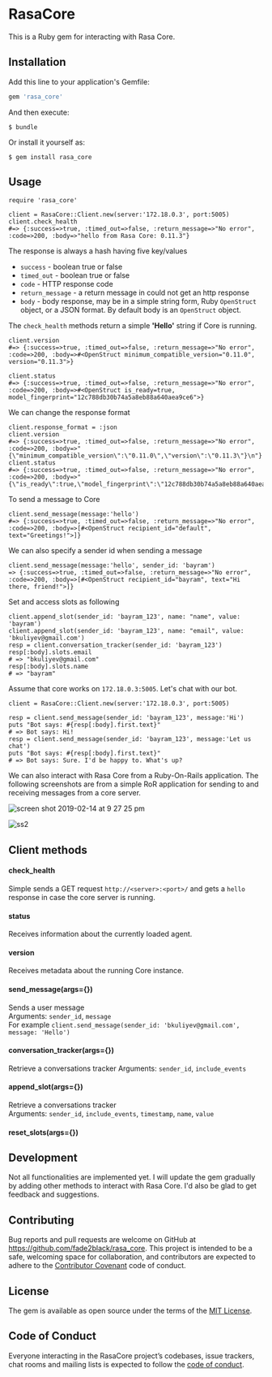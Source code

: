 # RasaCore

This is a Ruby gem for interacting with Rasa Core.

## Installation

Add this line to your application's Gemfile:

```ruby
gem 'rasa_core'
```

And then execute:

    $ bundle

Or install it yourself as:

    $ gem install rasa_core

## Usage

```
require 'rasa_core'

client = RasaCore::Client.new(server:'172.18.0.3', port:5005)
client.check_health
#=> {:success=>true, :timed_out=>false, :return_message=>"No error", :code=>200, :body=>"hello from Rasa Core: 0.11.3"}
```

The response is always a hash having five key/values
* `success` - boolean true or false
* `timed_out` - boolean true or false
* `code` - HTTP response code
* `return_message` - a return message in could not get an http response
* `body` - body response, may be in a simple string form, Ruby `OpenStruct` object, or a JSON format. By default body is an `OpenStruct` object.   

The `check_health` methods return a simple **'Hello'** string if Core is running.

```
client.version
#=> {:success=>true, :timed_out=>false, :return_message=>"No error", :code=>200, :body=>#<OpenStruct minimum_compatible_version="0.11.0", version="0.11.3">}
```
```
client.status
#=> {:success=>true, :timed_out=>false, :return_message=>"No error", :code=>200, :body=>#<OpenStruct is_ready=true, model_fingerprint="12c788db30b74a5a8eb88a640aea9ce6">}
```

We can change the response format
```
client.response_format = :json
client.version
#=> {:success=>true, :timed_out=>false, :return_message=>"No error", :code=>200, :body=>"{\"minimum_compatible_version\":\"0.11.0\",\"version\":\"0.11.3\"}\n"}
client.status
#=> {:success=>true, :timed_out=>false, :return_message=>"No error", :code=>200, :body=>"{\"is_ready\":true,\"model_fingerprint\":\"12c788db30b74a5a8eb88a640aea9ce6\"}\n"}
```

To send a message to Core
```
client.send_message(message:'hello')
#=> {:success=>true, :timed_out=>false, :return_message=>"No error", :code=>200, :body=>[#<OpenStruct recipient_id="default", text="Greetings!">]}
```

We can also specify a sender id when sending a message
```
client.send_message(message:'hello', sender_id: 'bayram')
=> {:success=>true, :timed_out=>false, :return_message=>"No error", :code=>200, :body=>[#<OpenStruct recipient_id="bayram", text="Hi there, friend!">]}
```

Set and access slots as following
```
client.append_slot(sender_id: 'bayram_123', name: "name", value: 'bayram')
client.append_slot(sender_id: 'bayram_123', name: "email", value: 'bkuliyev@gmail.com')
resp = client.conversation_tracker(sender_id: 'bayram_123')
resp[:body].slots.email
# => "bkuliyev@gmail.com"
resp[:body].slots.name
# => "bayram"
```

Assume that core works on `172.18.0.3:5005`. Let's chat with our bot.
```
client = RasaCore::Client.new(server:'172.18.0.3', port:5005)

resp = client.send_message(sender_id: 'bayram_123', message:'Hi')
puts "Bot says: #{resp[:body].first.text}"
# => Bot says: Hi!
resp = client.send_message(sender_id: 'bayram_123', message:'Let us chat')
puts "Bot says: #{resp[:body].first.text}"
# => Bot says: Sure. I'd be happy to. What's up?
```
We can also interact with Rasa Core from a Ruby-On-Rails application. The following screenshots are from a simple RoR application for sending to and receiving messages from a core server.  

![screen shot 2019-02-14 at 9 27 25 pm](https://user-images.githubusercontent.com/4416458/52801297-61304f00-309f-11e9-8b6e-5491e1f6e825.png)

![ss2](https://user-images.githubusercontent.com/4416458/52801756-62ae4700-30a0-11e9-82b1-5d1c910c7923.png)

## Client methods
#### check_health
Simple sends a GET request `http://<server>:<port>/` and gets a `hello` response in case the core server is running.
#### status
Receives information about the currently loaded agent.
#### version
Receives metadata about the running Core instance.
#### send_message(args={})
Sends a user message <br>
Arguments: `sender_id`, `message`<br>
For example `client.send_message(sender_id: 'bkuliyev@gmail.com', message: 'Hello')`
#### conversation_tracker(args={})
Retrieve a conversations tracker
Arguments: `sender_id`, `include_events`
#### append_slot(args={})
Retrieve a conversations tracker<br>
Arguments: `sender_id`, `include_events`, `timestamp`, `name`, `value`
#### reset_slots(args={})

## Development

Not all functionalities are implemented yet. I will update the gem gradually by adding other methods to interact with Rasa Core. I'd also be glad to get feedback and suggestions.

## Contributing

Bug reports and pull requests are welcome on GitHub at https://github.com/fade2black/rasa_core. This project is intended to be a safe, welcoming space for collaboration, and contributors are expected to adhere to the [Contributor Covenant](http://contributor-covenant.org) code of conduct.

## License

The gem is available as open source under the terms of the [MIT License](https://opensource.org/licenses/MIT).

## Code of Conduct

Everyone interacting in the RasaCore project’s codebases, issue trackers, chat rooms and mailing lists is expected to follow the [code of conduct](https://github.com/[USERNAME]/rasa_core/blob/master/CODE_OF_CONDUCT.md).
